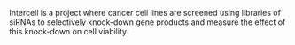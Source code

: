 Intercell is a project where cancer cell lines are screened using libraries of siRNAs to selectively knock-down gene products and measure the effect of this knock-down on cell viability.